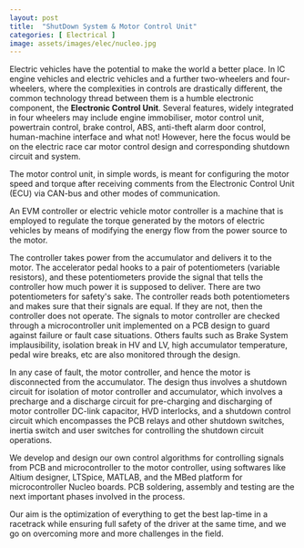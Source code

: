```yaml
---
layout: post
title:  "ShutDown System & Motor Control Unit"
categories: [ Electrical ]
image: assets/images/elec/nucleo.jpg
---
```


Electric vehicles have the potential to make the world a better place. In IC engine vehicles and electric vehicles and a further two-wheelers and four-wheelers, where the complexities in controls are drastically different, the common technology thread between them is a humble electronic component, the **Electronic Control Unit**.
Several features, widely integrated in four wheelers may include engine immobiliser, motor control unit, powertrain control, brake control, ABS, anti-theft alarm door control, human-machine interface and what not! However, here the focus would be on the electric race car motor control design and corresponding shutdown circuit and system.

The motor control unit, in simple words, is meant for configuring the motor speed and torque after receiving comments from the Electronic Control Unit (ECU) via CAN-bus and other modes of communication.

An EVM controller or electric vehicle motor controller is a machine that is employed to regulate the torque generated by the motors of electric vehicles by means of modifying the energy flow from the power source to the motor.

The controller takes power from the accumulator and delivers it to the motor.  The accelerator pedal hooks to a pair of potentiometers (variable resistors), and these potentiometers provide the signal that tells the controller how much power it is supposed to deliver. There are two potentiometers for safety's sake. The controller reads both potentiometers and makes sure that their signals are equal. If they are not, then the controller does not operate. The signals to motor controller are checked through a microcontroller unit implemented on a PCB design to guard against failure or fault case situations. Others faults such as Brake System implausibility, isolation break in HV and LV, high accumulator temperature, pedal wire breaks, etc are also monitored through the design.

In any case of fault, the motor controller, and hence the motor is disconnected from the accumulator. The design thus involves a shutdown circuit for isolation of motor controller and accumulator, which involves a precharge and a discharge circuit for pre-charging and discharging of motor controller DC-link capacitor, HVD interlocks, and a shutdown control circuit which encompasses the PCB relays and other shutdown switches, inertia switch and user switches for controlling the shutdown circuit operations.

We develop and design our own control algorithms for controlling signals from PCB and microcontroller to the motor controller, using softwares like Altium designer, LTSpice, MATLAB, and the MBed platform for microcontroller Nucleo boards. PCB soldering, assembly and testing are the next important phases involved in the process.

Our aim is the optimization of everything to get the best lap-time in a racetrack while ensuring full safety of the driver at the same time, and we go on overcoming more and more challenges in the field.

